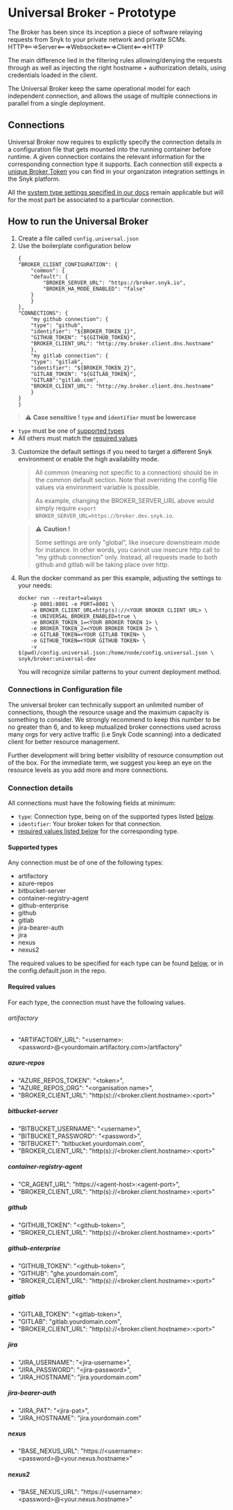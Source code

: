 # Universal Broker - Prototype

The Broker has been since its inception a piece of software relaying requests from Snyk to your private network and private SCMs.
HTTP<===>Server<===>Websocket<===>Client<===>HTTP

The main difference lied in the filtering rules allowing/denying the requests through as well as injecting the right hostname + authorization details, using credentials loaded in the client.

The Universal Broker keep the same operational model for each independent connection, and allows the usage of multiple connections in parallel from a single deployment.

## Connections

Universal Broker now requires to explictly specify the connection details in a configuration file that gets mounted into the running container before runtime.
A given connection contains the relevant information for the corresponding connection type it supports.
Each connection still expects a [unique Broker Token](https://docs.snyk.io/enterprise-setup/snyk-broker/prepare-snyk-broker-for-deployment#generate-credentials-in-the-target-application-for-snyk-broker) you can find in your organizaton integration settings in the Snyk platform.

All the [system type settings specified in our docs](https://docs.snyk.io/enterprise-setup/snyk-broker/install-and-configure-snyk-broker/install-and-configure-broker-using-docker#installation-using-docker) remain applicable but will for the most part be associated to a particular connection.

## How to run the Universal Broker
1. Create a file called `config.universal.json`
2. Use the boilerplate configuration below
    ```
    {
    "BROKER_CLIENT_CONFIGURATION": {
        "common": {
        "default": {
            "BROKER_SERVER_URL": "https://broker.snyk.io",
            "BROKER_HA_MODE_ENABLED": "false"
        }
        }
    },
    "CONNECTIONS": {
        "my github connection": {
        "type": "github",
        "identifier": "${BROKER_TOKEN_1}",
        "GITHUB_TOKEN": "${GITHUB_TOKEN}",
        "BROKER_CLIENT_URL": "http://my.broker.client.dns.hostname"
        },
        "my gitlab connection": {
        "type": "gitlab",
        "identifier": "${BROKER_TOKEN_2}",
        "GITLAB_TOKEN": "${GITLAB_TOKEN}",
        "GITLAB":"gitlab.com",
        "BROKER_CLIENT_URL": "http://my.broker.client.dns.hostname"
        }
    }
    }
    ```

> :warning: **Case sensitive ! `type` and `identifier` must be lowercase**

- `type` must be one of [supported types](#supported-types) 
- All others must match the [required values](#required-values)


3. Customize the default settings if you need to target a different Snyk environment or enable the high availability mode.
    > All common (meaning not specific to a connection) should be in the common default section.
    Note that overriding the config file values via environment variable is possible.
    >
    > As example, changing the BROKER_SERVER_URL above would simply require `export BROKER_SERVER_URL=https://broker.dev.snyk.io`.

    > :warning: **Caution !**
    >
    > Some settings are only "global", like insecure downstream mode for instance. In other words, you cannot use insecure http call to "my github connection" only. Instead, all requests made to both github and gitlab will be taking place over http.

4. Run the docker command as per this example, adjusting the settings to your needs:
    ```
    docker run --restart=always 
        -p 8001:8001 -e PORT=8001 \
        -e BROKER_CLIENT_URL=http(s)://<YOUR BROKER CLIENT URL> \
        -e UNIVERSAL_BROKER_ENABLED=true \
        -e BROKER_TOKEN_1=<YOUR BROKER TOKEN 1> \
        -e BROKER_TOKEN_2=<YOUR BROKER TOKEN 2> \
        -e GITLAB_TOKEN=<YOUR GITLAB TOKEN> \
        -e GITHUB_TOKEN=<YOUR GITHUB TOKEN> \
        -v $(pwd)/config.universal.json:/home/node/config.universal.json \
    snyk/broker:universal-dev
    ```
    You will recognize similar patterns to your current deployment method.

### Connections in Configuration file

The universal broker can technically support an unlimited number of connections, though the resource usage and the maximum capacity is something to consider. We strongly recommend to keep this number to be no greater than 6, and to keep mutualized broker connections used across many orgs for very active traffic (i.e Snyk Code scanning) into a dedicated client for better resource management.

Further development will bring better visibility of resource consumption out of the box. For the immediate term, we suggest you keep an eye on the resource levels as you add more and more connections.

### Connection details

All connections must have the following fields at minimum:
- `type`: Connection type, being on of the supported types listed [below](#supported-types).
- `identifier`: Your broker token for that connection.
- [required values listed below](#required-values) for the corresponding type.

#### Supported types
Any connection must be of one of the following types:
- artifactory
- azure-repos
- bitbucket-server
- container-registry-agent
- github-enterprise
- github
- gitlab
- jira-bearer-auth
- jira
- nexus
- nexus2

The required values to be specified for each type can be found [below](#required-values), or in the config.default.json in the repo.

#### Required values

For each type, the connection must have the following values.

###### artifactory
- "ARTIFACTORY_URL": "\<username>:\<password>@<yourdomain.artifactory.com>/artifactory"

##### azure-repos
- "AZURE_REPOS_TOKEN": "\<token>",
- "AZURE_REPOS_ORG": "\<organisation name>",
- "BROKER_CLIENT_URL": "http(s)://<broker.client.hostname>:\<port>"

##### bitbucket-server
- "BITBUCKET_USERNAME": "\<username>",
- "BITBUCKET_PASSWORD": "\<password>",
- "BITBUCKET": "bitbucket.yourdomain.com",
- "BROKER_CLIENT_URL": "http(s)://<broker.client.hostname>:\<port>"

##### container-registry-agent
- "CR_AGENT_URL": "https://\<agent-host>:\<agent-port>",
- "BROKER_CLIENT_URL": "http(s)://<broker.client.hostname>:\<port>"

##### github
- "GITHUB_TOKEN": "\<github-token>",
- "BROKER_CLIENT_URL": "http(s)://<broker.client.hostname>:\<port>"

##### github-enterprise
- "GITHUB_TOKEN": "\<github-token>",
- "GITHUB": "ghe.yourdomain.com",
- "BROKER_CLIENT_URL": "http(s)://<broker.client.hostname>:\<port>"

##### gitlab
- "GITLAB_TOKEN": "\<gitlab-token>",
- "GITLAB": "gitlab.yourdomain.com",
- "BROKER_CLIENT_URL": "http(s)://<broker.client.hostname>:\<port>"

##### jira
- "JIRA_USERNAME": "\<jira-username>",
- "JIRA_PASSWORD": "\<jira-password>",
- "JIRA_HOSTNAME": "jira.yourdomain.com"

##### jira-bearer-auth
- "JIRA_PAT": "\<jira-pat>",
- "JIRA_HOSTNAME": "jira.yourdomain.com"

##### nexus
- "BASE_NEXUS_URL": "https://\<username>:\<password>@<your.nexus.hostname>"

##### nexus2
- "BASE_NEXUS_URL": "https://\<username>:\<password>@<your.nexus.hostname>"